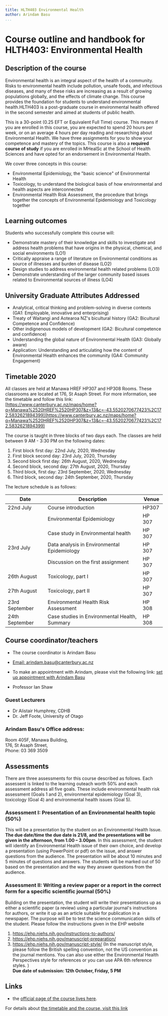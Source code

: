 ```yaml
---
title: HLTH403 Environmental Health
author: Arindam Basu
...
```


# Course outline and handbook for HLTH403: Environmental Health

## Description of the course

Environmental health is an integral aspect of the health of a community. Risks to environmental health include pollution, unsafe foods, and infectious diseases, and many of these risks are increasing as a result of growing populations globally, and the effects of climate change. This course provides the foundation for students to understand environmental health.HLTH403 is a post-graduate course in environmental health offered in the second semester and aimed at students of public health.

This is a 30-point (0.25 EFT or Equivalent Full Time) course. 
This means if you are enrolled in this course, 
you are expected to spend 20 hours per week, 
or on an average 4 hours per day reading and researching about Environmental Health. 
We have three assignments for you to show your competence and mastery of the topics. 
This course is also a **required course of study** if you are enrolled in MHealSc at the School of Health Sciences and have opted for an endorsement in Environmental Health.

We cover three concepts in this course:

- Environmental Epidemiology, the "basic science" of Environmental Health
- Toxicology, to understand the biological basis of how environmental and health aspects are interconnected
- Environmental Health Risk Assessment, the procedure that brings together the concepts of Environmental Epidemiology and Toxicology together

## Learning outcomes
Students who successfully complete this course will:

- Demonstrate mastery of their knowledge and skills to investigate and address health problems that have origins in the physical, chemical, and social environments (LO1) 
- Critically appraise a range of literature on Environmental conditions as source of illnesses and burden of disease (LO2)
- Design studies to address environmental health related problems (LO3)
- Demonstrate understanding of the larger community based issues related to Environmental sources of illness (LO4)

## University Graduate Attributes Addressed
- Analytical, critical thinking and problem-solving in diverse contexts (GA1: Employable, innovative and enterprising)
- Treaty of Waitangi and Aotearoa NZ's bicultural history (GA2: Bicultural Competence and Confidence)
- Other indignenous models of development (GA2: Bicultural competence and confidence)
- Understanding the global nature of Environmental Health (GA3: Globally aware)
- Application: Understanding and articulating how the content of Environmental Health enhances the community (GA4: Community Engagement)

## Timetable 2020

All classes are held at Manawa HREF HP307 and HP308 Rooms. 
These classrooms are located at 176, St Asaph Street.
For more information, see the timetable and follow this link:
[https://www.canterbury.ac.nz/maps/home?q=Manawa%2520HREF%2520HP307&z=13&c=-43.5520270677423%2C172.5832621894399](https://www.canterbury.ac.nz/maps/home?q=Manawa%2520HREF%2520HP307&z=13&c=-43.5520270677423%2C172.5832621894399)

The course is taught in three blocks of two days each. 
The classes are held between 9 AM - 3:30 PM on the following dates:

1. First block first day: 22nd July, 2020, Wednesday
2. First block second day: 23rd July, 2020, Thursday
3. Second block first day: 26th August, 2020, Wednesday
4. Second block, second day: 27th August, 2020, Thursday
5. Third block, first day: 23rd September, 2020, Wednesday
6. Third block, second day: 24th September, 2020, Thursday

The lecture schedule is as follows:

| Date           | Description                                   | Venue  |
| -------------- | --------------------------------------------- | ------ |
| 22nd July      | Course introduction                           | HP307  |
|                | Environmental Epidemiology                    | HP 307 |
|                | Case study in Environmental health            | HP 307 |
| 23rd July      | Data analysis in Environmental Epidemiology   | HP 307 |
|                | Discussion on the first assignment            | HP 307 |
| 26th August    | Toxicology, part I                            | HP 307 |
| 27th August    | Toxicology, part II                           | HP 307 |
| 23rd September | Environmental Health Risk Assessment          | HP 308 |
| 24th September | Case studies in Environmental Health, Summary | HP 308 |


## Course coordinator/teachers
- The course coordinator is Arindam Basu
- [Email: arindam.basu@canterbury.ac.nz](mailto:arindam.basu@canterbury.ac.nz)
- To make an appointment with Arindam, please visit the following link: [set up appointment with Arindam Basu](https://appoint.ly/s/arin_basu/face_to_face_meeting)

- Professor Ian Shaw

### Guest Lecturers
- Dr Alistair Humphrey, CDHB
- Dr. Jeff Foote, University of Otago

### Arindam Basu's Office address:
Room 405F, Manawa Building,  
176, St Asaph Street,  
Phone: 03 369 3509

## Assessments
There are three assessments for this course described as follows.
Each assessent is linked to the learning outeach worth 50% and each assessment address all five goals. These include environmental health risk assessment (Goals 1 and 2), environmental epidemiology (Goal 3), toxicology (Goal 4) and environmental health issues (Goal 5).

### Assessment I: Presentation of an Environmental health topic  (50%)
This will be a presentation by the student on an Environmental Health Issue. **The due date/time the due date is 21/8, and the presentations will be given in the afternoon, from 1.00 – 3.00pm**. In this assessment, the student will identify an Environmental Health issue of their own choice, and develop a presentation (using PowerPoint or pdf) on the issue, and answer questions from the audience. The presentation will be about 10 minutes and 5 minutes of questions and answers. The students will be marked out of 50 based on the presentation and the way they answer questions from the audience.

### Assessment II: Writing a review paper or a report in the correct form for a specific scientific journal (50%)
Building on the presentation, the student will write their presentations up as either a scientific paper (a review) using a particular journal's instructions for authors, or write it up as an article suitable for publication in a newspaper. The purpose will be to test the science communication skills of the student.
Please follow the instructions given in the EHP website
1. https://ehp.niehs.nih.gov/instructions-to-authors/
2. https://ehp.niehs.nih.gov/manuscript-preparation/
3. https://ehp.niehs.nih.gov/manuscript-style/
(In the manuscript style,
please follow the British spelling convention, not the US convention as the journal mentions. You can also use either the Environmental Health Perspectives style for references or you can use APA 6th reference styles. )  
**Due date of submission: 12th October, Friday, 5 PM**



## Links
- the [official page of the course lives here](https://learn.canterbury.ac.nz/course/view.php?id=7186). 

For details about [the timetable and the course, visit this link](http://www.canterbury.ac.nz/courseinfo/GetCourseDetails.aspx?course=HLTH403&occurrence=17S2(D))








